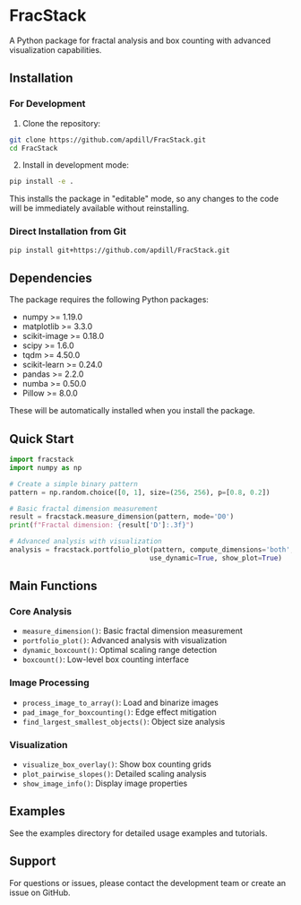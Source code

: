 # FracStack

A Python package for fractal analysis and box counting with advanced visualization capabilities.

## Installation

### For Development

1. Clone the repository:
```bash
git clone https://github.com/apdill/FracStack.git
cd FracStack
```

2. Install in development mode:
```bash
pip install -e .
```

This installs the package in "editable" mode, so any changes to the code will be immediately available without reinstalling.

### Direct Installation from Git

```bash
pip install git+https://github.com/apdill/FracStack.git
```

## Dependencies

The package requires the following Python packages:
- numpy >= 1.19.0
- matplotlib >= 3.3.0
- scikit-image >= 0.18.0
- scipy >= 1.6.0
- tqdm >= 4.50.0
- scikit-learn >= 0.24.0
- pandas >= 2.2.0
- numba >= 0.50.0
- Pillow >= 8.0.0

These will be automatically installed when you install the package.

## Quick Start

```python
import fracstack
import numpy as np

# Create a simple binary pattern
pattern = np.random.choice([0, 1], size=(256, 256), p=[0.8, 0.2])

# Basic fractal dimension measurement
result = fracstack.measure_dimension(pattern, mode='D0')
print(f"Fractal dimension: {result['D']:.3f}")

# Advanced analysis with visualization
analysis = fracstack.portfolio_plot(pattern, compute_dimensions='both', 
                                   use_dynamic=True, show_plot=True)
```

## Main Functions

### Core Analysis
- `measure_dimension()`: Basic fractal dimension measurement
- `portfolio_plot()`: Advanced analysis with visualization
- `dynamic_boxcount()`: Optimal scaling range detection
- `boxcount()`: Low-level box counting interface

### Image Processing
- `process_image_to_array()`: Load and binarize images
- `pad_image_for_boxcounting()`: Edge effect mitigation
- `find_largest_smallest_objects()`: Object size analysis

### Visualization
- `visualize_box_overlay()`: Show box counting grids
- `plot_pairwise_slopes()`: Detailed scaling analysis
- `show_image_info()`: Display image properties

## Examples

See the examples directory for detailed usage examples and tutorials.

## Support

For questions or issues, please contact the development team or create an issue on GitHub. 
